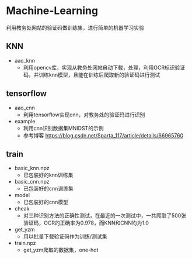 # Machine-Learning
利用教务处网站的验证码做训练集，进行简单的机器学习实验

## KNN
- aao_knn
    - 利用opencv库，实现从教务处网站自动下载，处理，利用OCR标识验证码，并训练knn模型，且能在训练后爬取新的验证码进行测试

## tensorflow
- aao_cnn
    - 利用tensorflow实现cnn，对教务处的验证码进行识别
- example
    - 利用cnn识别数据集MNIDST的示例
    - 参考博客 https://blog.csdn.net/Sparta_117/article/details/66965760

## train
- basic_knn.npz
    - 已包装好的knn训练集
- basic_cnn.npz
    - 已包装好的cnn训练集
- model
    - 已包装好的cnn模型
- cheak
    - 对三种识别方法的正确性测试，在最近的一次测试中，一共爬取了500张验证码，OCR的正确率为0.978，而KNN和CNN均为1.0
- get_yzm
    - 用以批量下载验证码作为训练/测试集
- train.npz
    - get_yzm爬取的数据集，one-hot